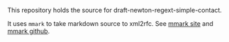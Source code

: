 This repository holds the source for draft-newton-regext-simple-contact.

It uses `mmark` to take markdown source to xml2rfc.
See [mmark site](https://mmark.miek.nl/) and [mmark github](https://github.com/mmarkdown/mmark).



